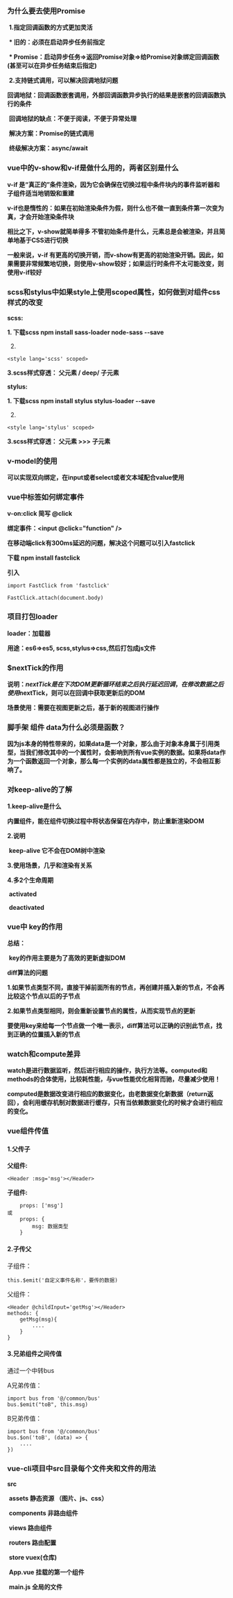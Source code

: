 ### 为什么要去使用Promise

​    **1.指定回调函数的方式更加灵活**

​        **\* 旧的：必须在启动异步任务前指定**

​		**\* Promise：启动异步任务=>返回Promise对象=>给Promise对象绑定回调函数(甚至可以在异步任务结束后指定)** 



​    **2.支持链式调用，可以解决回调地狱问题**

​        **回调地狱：回调函数嵌套调用，外部回调函数异步执行的结果是嵌套的回调函数执行的条件**

​        **回调地狱的缺点：不便于阅读，不便于异常处理**

​        **解决方案：Promise的链式调用**

​        **终级解决方案：async/await**



### vue中的v-show和v-if是做什么用的，两者区别是什么  ###

**v-if 是“真正的”条件渲染，因为它会确保在切换过程中条件块内的事件监听器和子组件适当地销毁和重建**

**v-if也是惰性的：如果在初始渲染条件为假，则什么也不做一直到条件第一次变为真，才会开始渲染条件块**

**相比之下，v-show就简单得多 不管初始条件是什么，元素总是会被渲染，并且简单地基于CSS进行切换**

**一般来说，v-if 有更高的切换开销，而v-show有更高的初始渲染开销。因此，如果需要非常频繁地切换，则使用v-show较好；如果运行时条件不太可能改变，则使用v-if较好**

### scss和stylus中如果style上使用scoped属性，如何做到对组件css样式的改变

**scss:**

**1. 下载scss npm install sass-loader node-sass --save**

2.

```vue
<style lang='scss' scoped>
```

**3.scss样式穿透： 父元素   / deep/   子元素**



**stylus:**

**1. 下载scss npm install stylus stylus-loader --save**

2.

```vue
<style lang='stylus' scoped>
```

**3.scss样式穿透： 父元素  >>>  子元素**



### v-model的使用

**可以实现双向绑定，在input或者select或者文本域配合value使用**



### vue中标签如何绑定事件

**v-on:click 简写 @click**

**绑定事件：<input @click="function" />**

**在移动端click有300ms延迟的问题，解决这个问题可以引入fastclick**

**下载 npm install fastclick**

**引入** 

```vue
import FastClick from 'fastclick'

FastClick.attach(document.body)
```



### 项目打包loader

**loader：加载器**

**用途：es6=>es5, scss,stylus=>css,然后打包成js文件**



### $nextTick的作用

**说明：$nextTick 是在下次DOM更新循环结束之后执行延迟回调，在修改数据之后使用$nextTick，则可以在回调中获取更新后的DOM**

**场景使用：需要在视图更新之后，基于新的视图进行操作**



### 脚手架 组件 data为什么必须是函数？

**因为js本身的特性带来的，如果data是一个对象，那么由于对象本身属于引用类型，当我们修改其中的一个属性时，会影响到所有vue实例的数据。如果将data作为一个函数返回一个对象，那么每一个实例的data属性都是独立的，不会相互影响了。**



### 对keep-alive的了解

**1.keep-alive是什么**

​		**内置组件，能在组件切换过程中将状态保留在内存中，防止重新渲染DOM**

**2.说明**

​		**keep-alive 它不会在DOM树中渲染**

**3.使用场景，几乎和渲染有关系**

**4.多2个生命周期**

​		**activated**

​		**deactivated**



### vue中 key的作用

**总结：**

​		**key的作用主要是为了高效的更新虚拟DOM**

**diff算法的问题**

**1.如果节点类型不同，直接干掉前面所有的节点，再创建并插入新的节点，不会再比较这个节点以后的子节点**

**2.如果节点类型相同，则会重新设置节点的属性，从而实现节点的更新**

**要使用key来给每一个节点做一个唯一表示，diff算法可以正确的识别此节点，找到正确的位置插入新的节点**



### watch和compute差异

**watch是进行数据监听，然后进行相应的操作，执行方法等。computed和methods的合体使用，比较耗性能，与vue性能优化相背而驰，尽量减少使用！**

**computed是数据改变进行相应的数据变化，由老数据变化新数据（return返回），会利用缓存机制对数据进行缓存，只有当依赖数据变化的时候才会进行相应的变化。**





### vue组件传值

#### 1.父传子

**父组件:**

```vue
<Header :msg='msg'></Header>
```

**子组件:**

```vue
	props: ['msg']
或
	props: {
		msg: 数据类型
	}
```

#### 2.子传父

子组件：

```vue
this.$emit('自定义事件名称'，要传的数据)
```

父组件：

```vue
<Header @childInput='getMsg'></Header>
methods: {
	getMsg(msg){
		....
	}
}
```

#### 3.兄弟组件之间传值

通过一个中转bus

A兄弟传值：

```vue
import bus from '@/common/bus'
bus.$emit("toB", this.msg)
```

B兄弟传值：

```vue
import bus from '@/common/bus'
bus.$on('toB', (data) => {
	....
})
```



### vue-cli项目中src目录每个文件夹和文件的用法

**src** 

​	**assets                                静态资源 （图片、js、css）**

​	**components					非路由组件**

​	**views								 路由组件**

​	**routers							 路由配置**

​	**store								 vuex(仓库)**

​	**App.vue						   挂载的第一个组件**

​	**main.js							 全局的文件**





